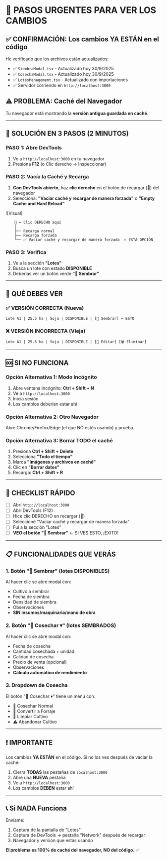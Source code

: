 # 🚨 PASOS URGENTES PARA VER LOS CAMBIOS

## ✅ CONFIRMACIÓN: Los cambios YA ESTÁN en el código

He verificado que los archivos están actualizados:
- ✅ `SiembraModal.tsx` - Actualizado hoy 30/9/2025
- ✅ `CosechaModal.tsx` - Actualizado hoy 30/9/2025  
- ✅ `LotesManagement.tsx` - Actualizado con importaciones
- ✅ Servidor corriendo en `http://localhost:3000`

## ⚠️ PROBLEMA: Caché del Navegador

Tu navegador está mostrando la **versión antigua guardada en caché**.

---

## 🔧 SOLUCIÓN EN 3 PASOS (2 MINUTOS)

### PASO 1: Abre DevTools
1. Ve a `http://localhost:3000` en tu navegador
2. Presiona **F12** (o Clic derecho → Inspeccionar)

### PASO 2: Vacía la Caché y Recarga
1. **Con DevTools abierto**, haz **clic derecho** en el botón de recargar (🔄) del navegador
2. Selecciona: **"Vaciar caché y recargar de manera forzada"** o **"Empty Cache and Hard Reload"**

![Visual]
```
    🔄 ← Clic DERECHO aquí
    │
    ├── Recarga normal
    ├── Recarga forzada
    └── ✅ Vaciar caché y recargar de manera forzada  ← ESTA OPCIÓN
```

### PASO 3: Verifica
1. Ve a la sección **"Lotes"**
2. Busca un lote con estado **DISPONIBLE**
3. Deberías ver un botón verde **"🌱 Sembrar"**

---

## 📸 QUÉ DEBES VER

### ✅ VERSIÓN CORRECTA (Nueva)
```
Lote A1 | 25.5 ha | Soja | DISPONIBLE | [🌱 Sembrar] ← ESTO
```

### ❌ VERSIÓN INCORRECTA (Vieja)  
```
Lote A1 | 25.5 ha | Soja | DISPONIBLE | [📝 Editar] [🗑️ Eliminar]
```

---

## 🆘 SI NO FUNCIONA

### Opción Alternativa 1: Modo Incógnito
1. Abre ventana incógnito: **Ctrl + Shift + N**
2. Ve a `http://localhost:3000`
3. Inicia sesión
4. Los cambios deberían estar ahí

### Opción Alternativa 2: Otro Navegador
Abre Chrome/Firefox/Edge (el que NO estés usando) y prueba.

### Opción Alternativa 3: Borrar TODO el caché
1. Presiona **Ctrl + Shift + Delete**
2. Selecciona **"Todo el tiempo"**
3. Marca **"Imágenes y archivos en caché"**
4. Clic en **"Borrar datos"**
5. Recarga: **Ctrl + Shift + R**

---

## 🎯 CHECKLIST RÁPIDO

- [ ] Abrí `http://localhost:3000`
- [ ] Abrí DevTools (F12)
- [ ] Hice clic DERECHO en recargar (🔄)
- [ ] Seleccioné "Vaciar caché y recargar de manera forzada"
- [ ] Fui a la sección "Lotes"
- [ ] **VEO el botón "🌱 Sembrar"** ← SI VES ESTO, ¡ÉXITO!

---

## 📋 FUNCIONALIDADES QUE VERÁS

### 1. Botón "🌱 Sembrar" (lotes DISPONIBLES)
Al hacer clic se abre modal con:
- Cultivo a sembrar
- Fecha de siembra
- Densidad de siembra
- Observaciones
- **SIN insumos/maquinaria/mano de obra**

### 2. Botón "🌾 Cosechar ▾" (lotes SEMBRADOS)
Al hacer clic se abre modal con:
- Fecha de cosecha
- Cantidad cosechada + unidad
- Calidad de cosecha
- Precio de venta (opcional)
- Observaciones
- **Cálculo automático de rendimiento**

### 3. Dropdown de Cosecha
El botón "🌾 Cosechar ▾" tiene un menú con:
- 🌾 Cosechar Normal
- 🐄 Convertir a Forraje  
- 🚜 Limpiar Cultivo
- ⚠️ Abandonar Cultivo

---

## ❗ IMPORTANTE

Los cambios **YA ESTÁN** en el código. Si no los ves después de vaciar la caché:

1. Cierra **TODAS** las pestañas de `localhost:3000`
2. Abre una **NUEVA** pestaña
3. Ve a `http://localhost:3000`
4. Los cambios **DEBEN** estar ahí

---

## 📞 Si NADA Funciona

Envíame:
1. Captura de la pantalla de "Lotes"
2. Captura de DevTools → pestaña "Network" después de recargar
3. Navegador y versión que estás usando

**El problema es 100% de caché del navegador, NO del código.** ✅
